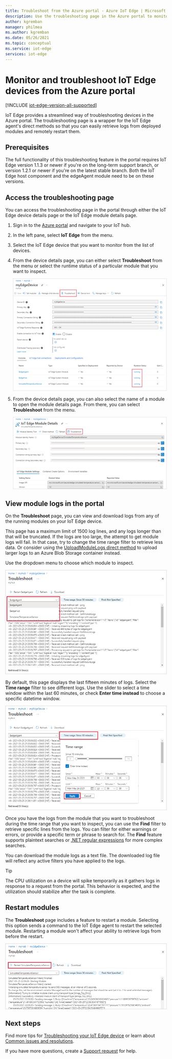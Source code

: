 ```yaml
---
title: Troubleshoot from the Azure portal - Azure IoT Edge | Microsoft Docs 
description: Use the troubleshooting page in the Azure portal to monitor IoT Edge devices and modules
author: kgremban
manager: philmea
ms.author: kgremban
ms.date: 05/26/2021
ms.topic: conceptual
ms.service: iot-edge
services: iot-edge
---
```


# Monitor and troubleshoot IoT Edge devices from the Azure portal

[!INCLUDE [iot-edge-version-all-supported](../../includes/iot-edge-version-all-supported.md)]

IoT Edge provides a streamlined way of troubleshooting devices in the Azure portal. The troubleshooting page is a wrapper for the IoT Edge agent's direct methods so that you can easily retrieve logs from deployed modules and remotely restart them.

## Prerequisites

The full functionality of this troubleshooting feature in the portal requires IoT Edge version 1.1.3 or newer if you're on the long-term support branch, or version 1.2.1 or newer if you're on the latest stable branch. Both the IoT Edge host component and the edgeAgent module need to be on these versions.

## Access the troubleshooting page

You can access the troubleshooting page in the portal through either the IoT Edge device details page or the IoT Edge module details page.

1. Sign in to the [Azure portal](https://portal.azure.com) and navigate to your IoT hub.

1. In the left pane, select **IoT Edge** from the menu.

1. Select the IoT Edge device that you want to monitor from the list of devices.

1. From the device details page, you can either select **Troubleshoot** from the menu or select the runtime status of a particular module that you want to inspect.

   ![From the device details page select troubleshoot or a module runtime status](./media/how-to-monitor-azure-portal/troubleshoot-from-device-details.png)

1. From the device details page, you can also select the name of a module to open the module details page. From there, you can select **Troubleshoot** from the menu.

   ![From the module details page select troubleshoot](./media/how-to-monitor-azure-portal/troubleshoot-from-module-details.png)

## View module logs in the portal

On the **Troubleshoot** page, you can view and download logs from any of the running modules on your IoT Edge device.

This page has a maximum limit of 1500 log lines, and any logs longer than that will be truncated. If the logs are too large, the attempt to get module logs will fail. In that case, try to change the time range filter to retrieve less data. Or consider using the [UploadModuleLogs direct method](how-to-retrieve-iot-edge-logs.md#upload-module-logs) to upload larger logs to an Azure Blob Storage container instead.

Use the dropdown menu to choose which module to inspect.

![Choose modules from the dropdown menu](./media/how-to-monitor-azure-portal/select-module.png)

By default, this page displays the last fifteen minutes of logs. Select the **Time range** filter to see different logs. Use the slider to select a time window within the last 60 minutes, or check **Enter time instead** to choose a specific datetime window.

![Select time range](./media/how-to-monitor-azure-portal/select-time-range.png)

Once you have the logs from the module that you want to troubleshoot during the time range that you want to inspect, you can use the **Find** filter to retrieve specific lines from the logs. You can filter for either warnings or errors, or provide a specific term or phrase to search for. The **Find** feature supports plaintext searches or [.NET regular expressions](/dotnet/standard/base-types/regular-expression-language-quick-reference) for more complex searches.

You can download the module logs as a text file. The downloaded log file will reflect any active filters you have applied to the logs.

>[!TIP]
>The CPU utilization on a device will spike temporarily as it gathers logs in response to a request from the portal. This behavior is expected, and the utilization should stabilize after the task is complete.

## Restart modules

The **Troubleshoot** page includes a feature to restart a module. Selecting this option sends a command to the IoT Edge agent to restart the selected module. Restarting a module won't affect your ability to retrieve logs from before the restart.

![Restart a module from the troubleshoot page](./media/how-to-monitor-azure-portal/restart-module.png)

## Next steps

Find more tips for [Troubleshooting your IoT Edge device](troubleshoot.md) or learn about [Common issues and resolutions](troubleshoot-common-errors.md). 

If you have more questions, create a [Support request](https://portal.azure.com/#create/Microsoft.Support) for help.
